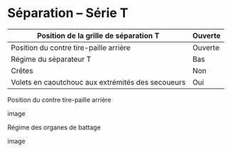 # Séparation – Série T


| Position de la grille de séparation T  | Ouverte  |   
|---|---|
| Position du contre tire-paille arrière  | Ouverte  |   
| Régime du séparateur T  | Bas  |   
| Crêtes  | Non  |   
| Volets en caoutchouc aux extrémités des secoueurs  | Oui  |

Position du contre tire-paille arrière

image

Régime des organes de battage

image
